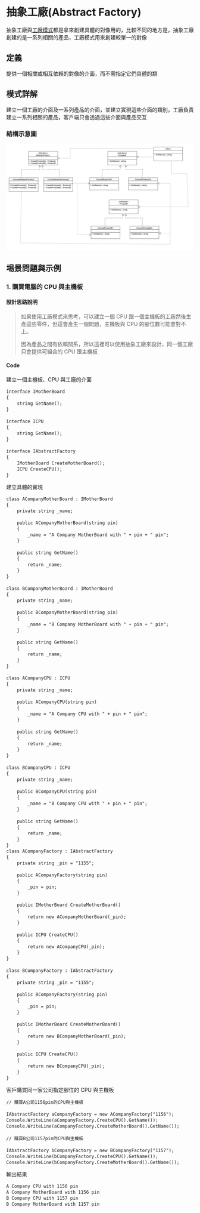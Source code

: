# 抽象工廠(Abstract Factory)

抽象工廠與[工廠模式](./Factory.md)都是拿來創建具體的對像用的，比較不同的地方是，抽象工廠創建的是一系列相關的產品，工廠模式用來創建較單一的對像

## 定義

提供一個相關或相互依賴的對像的介面，而不需指定它們具體的類

## 模式詳解

建立一個工廠的介面及一系列產品的介面，並建立實現這些介面的類別，工廠負責建立一系列相關的產品，客戶端只會透過這些介面與產品交互

### 結構示意圖

![abstract factory diagram](./Image/abstract%20factory%20diagram.jpg)

## 埸景問題與示例

### 1. 購買電腦的 CPU 與主機板

#### 設計思路說明

> 如果使用工廠模式來思考，可以建立一個 CPU 跟一個主機板的工廠然後生產這些零件，但這會產生一個問題，主機板與 CPU 的腳位數可能會對不上。
>
> 因為產品之間有依賴關系，所以這裡可以使用抽象工廠來設計，同一個工廠只會提供可組合的 CPU 跟主機板

#### Code

建立一個主機板、CPU 與工廠的介面

```CSharp
interface IMotherBoard
{
    string GetName();
}

interface ICPU
{
    string GetName();
}

interface IAbstractFactory
{
    IMotherBoard CreateMotherBoard();
    ICPU CreateCPU();
}
```

建立具體的實現

```CSharp
class ACompanyMotherBoard : IMotherBoard
{
    private string _name;

    public ACompanyMotherBoard(string pin)
    {
        _name = "A Company MotherBoard with " + pin + " pin";
    }

    public string GetName()
    {
        return _name;
    }
}

class BCompanyMotherBoard : IMotherBoard
{
    private string _name;

    public BCompanyMotherBoard(string pin)
    {
        _name = "B Company MotherBoard with " + pin + " pin";
    }

    public string GetName()
    {
        return _name;
    }
}

class ACompanyCPU : ICPU
{
    private string _name;

    public ACompanyCPU(string pin)
    {
        _name = "A Company CPU with " + pin + " pin";
    }

    public string GetName()
    {
        return _name;
    }
}

class BCompanyCPU : ICPU
{
    private string _name;

    public BCompanyCPU(string pin)
    {
        _name = "B Company CPU with " + pin + " pin";
    }

    public string GetName()
    {
        return _name;
    }
}
class ACompanyFactory : IAbstractFactory
{
    private string _pin = "1155";

    public ACompanyFactory(string pin)
    {
        _pin = pin;
    }

    public IMotherBoard CreateMotherBoard()
    {
        return new ACompanyMotherBoard(_pin);
    }

    public ICPU CreateCPU()
    {
        return new ACompanyCPU(_pin);
    }
}

class BCompanyFactory : IAbstractFactory
{
    private string _pin = "1155";

    public BCompanyFactory(string pin)
    {
        _pin = pin;
    }

    public IMotherBoard CreateMotherBoard()
    {
        return new BCompanyMotherBoard(_pin);
    }

    public ICPU CreateCPU()
    {
        return new BCompanyCPU(_pin);
    }
}
```

客戶購買同一家公司指定腳位的 CPU 與主機板

```CSharp
// 購買A公司1156pin的CPU與主機板

IAbstractFactory aCompanyFactory = new ACompanyFactory("1156");
Console.WriteLine(aCompanyFactory.CreateCPU().GetName());
Console.WriteLine(aCompanyFactory.CreateMotherBoard().GetName());

// 購買B公司1157pin的CPU與主機板

IAbstractFactory bCompanyFactory = new BCompanyFactory("1157");
Console.WriteLine(bCompanyFactory.CreateCPU().GetName());
Console.WriteLine(bCompanyFactory.CreateMotherBoard().GetName());
```

輸出結果

```
A Company CPU with 1156 pin
A Company MotherBoard with 1156 pin
B Company CPU with 1157 pin
B Company MotherBoard with 1157 pin
```

